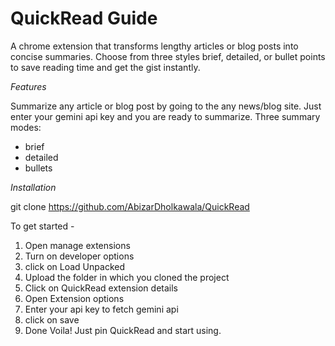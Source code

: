 # QuickRead Guide 

A chrome extension that transforms lengthy articles or blog posts into concise summaries.
Choose from three styles brief, detailed, or bullet points to save reading time and get the gist instantly.

*Features*

Summarize any article or blog post by going to the any news/blog site.
Just enter your gemini api key and you are ready to summarize.
Three summary modes:
- brief
- detailed
- bullets

*Installation*

git clone https://github.com/AbizarDholkawala/QuickRead

To get started - 
1) Open manage extensions
2) Turn on developer options
3) click on Load Unpacked
4) Upload the folder in which you cloned the project
5) Click on QuickRead extension details
6) Open Extension options
7) Enter your api key to fetch gemini api
8) click on save
9) Done Voila! Just pin QuickRead and start using.
